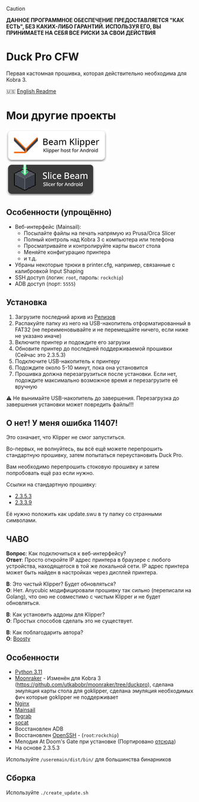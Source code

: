 > [!CAUTION]
> **ДАННОЕ ПРОГРАММНОЕ ОБЕСПЕЧЕНИЕ ПРЕДОСТАВЛЯЕТСЯ "КАК ЕСТЬ", БЕЗ КАКИХ-ЛИБО ГАРАНТИЙ. ИСПОЛЬЗУЯ ЕГО, ВЫ ПРИНИМАЕТЕ НА СЕБЯ ВСЕ РИСКИ ЗА СВОИ ДЕЙСТВИЯ**

# Duck Pro CFW

Первая кастомная прошивка, которая действительно необходима для Kobra 3.

🇺🇸 [English Readme](./README.md)

# Мои другие проекты

[<img src="/.github/img/bk_badge.png">](https://github.com/utkabobr/BeamKlipper) [<img src="/.github/img/sb_badge.png">](https://github.com/utkabobr/SliceBeam)

## Особенности (упрощённо)

- Веб-интерфейс (Mainsail):
  - Посылайте файлы на печать напрямую из Prusa/Orca Slicer
  - Полный контроль над Kobra 3 с компьютера или телефона
  - Просматривайте и контролируйте карты высот стола
  - Меняйте конфигурацию принтера
  - и т.д.
- Убраны некоторые трюки в printer.cfg, например, связанные с калибровкой Input Shaping
- SSH доступ (логин: `root`, пароль: `rockchip`)
- ADB доступ (порт: `5555`)

## Установка

1. Загрузите последний архив из [Релизов](https://github.com/utkabobr/DuckPro-Kobra3/releases/latest)
2. Распакуйте папку из него на USB-накопитель отформатированный в FAT32 (не переименовывайте и не перемещайте ничего, если ниже не указано иначе)
3. Включите принтер и подождите его загрузки
4. Обновите принтер до последней поддерживаемой прошивки (Сейчас это 2.3.5.3)
5. Подключите USB-накопитель к принтеру
6. Подождите около 5-10 минут, пока она установится
7. Прошивка должна перезагрузиться после установки. Если нет, подождите максимально возможное время и перезагрузите её вручную

:warning: Не вынимайте USB-накопитель до завершения. Перезагрузка до завершения установки может повредить файлы!!!

## О нет! У меня ошибка 11407!
Это означает, что Klipper не смог запуститься.

Во-первых, не волнуйтесь, вы всё ещё можете перепрошить стандартную прошивку, затем попытаться переустановить Duck Pro.

Вам необходимо перепрошить стоковую прошивку и затем попробовать ещё раз если нужно.

Ссылки на стандартную прошивку:
- [2.3.5.3](https://ytkab0bp.ru/Kobra3_2.3.5.3.swu)
- [2.3.3.9](https://ytkab0bp.ru/Kobra3_2.3.3.9.swu)

Её нужно положить как update.swu в ту папку со странными символами.

## ЧАВО

**Вопрос**: Как подключиться к веб-интерфейсу?<br>
**Ответ**: Просто откройте IP адрес принтера в браузере с любого устройства, находящегося в той же локальной сети. IP адрес принтера может быть найден в настройках через дисплей принтера.

**В**: Это чистый Klipper? Будет обновляться?<br>
**О**: Нет. Anycubic модифицировали прошивку так сильно (переписали на Golang), что оно не совместимо с чистым Klipper и не будет обновляться.

**В**: Как установить аддоны для Klipper?<br>
**О**: Простых способов сделать это не существует.

**В**: Как поблагодарить автора?<br>
**О**: [Boosty](https://boosty.to/ytkab0bp)

## Особенности

- [Python 3.11](https://python.org)
- [Moonraker](https://github.com/Arksine/moonraker) - Изменён для Kobra 3 (https://github.com/utkabobr/moonraker/tree/duckpro), сделана эмуляция карты стола для goklipper, сделана эмуляция необходимых фич которые goklipper не поддерживает
- [Nginx](https://nginx.org)
- [Mainsail](https://github.com/mainsail-crew/mainsail)
- [fbgrab](https://github.com/GunnarMonell/fbgrab)
- [socat](http://www.dest-unreach.org/socat)
- Восстановлен ADB
- Восстановлен [OpenSSH](https://www.openssh.com) - (`root`:`rockchip`)
- Мелодия At Doom's Gate при установке (Портировано [отсюда](https://github.com/robsoncouto/arduino-songs/blob/master/doom/doom.ino))
- На основе 2.3.5.3

Используйте `/useremain/dist/bin/` для большинства бинарников

## Сборка

Используйте `./create_update.sh`
